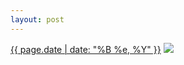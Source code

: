 ```yaml
---
layout: post
---
```


<p>
  <time><a href="/138">{{ page.date | date: "%B %e, %Y" }}</a></time>
  <a href="/138"><img src="{{ site.assets_url }}/138-640.jpg" srcset="{{ site.assets_url }}/138-1280.jpg 1280w, {{ site.assets_url }}/138-960.jpg 960w, {{ site.assets_url }}/138-640.jpg 640w, {{ site.assets_url }}/138-320.jpg 320w" sizes="(min-width: 700px) 50vw, calc(100vw - 2rem)" /></a>
</p>
